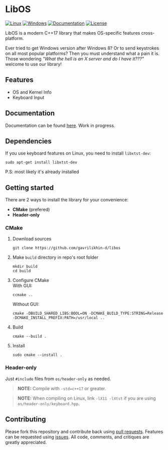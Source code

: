 # LibOS
[![Linux](https://github.com/gavrilikhin-d/libos/actions/workflows/linux.yml/badge.svg)](https://github.com/gavrilikhin-d/libos/actions/workflows/linux.yml)
[![Windows](https://github.com/gavrilikhin-d/libos/actions/workflows/windows.yml/badge.svg)](https://github.com/gavrilikhin-d/libos/actions/workflows/windows.yml)
[![Documentation](https://img.shields.io/badge/docs-online-informational?label=Docs&style=flat&link=https://gavrilikhin-d.github.io/libos/)](https://gavrilikhin-d.github.io/libos/)
[![License](https://img.shields.io/github/license/gavrilikhin-d/libos?label=License)](https://github.com/gavrilikhin-d/libos/blob/master/LICENSE)

LibOS is a modern C++17 library that makes OS-specific features cross-platform.

Ever tried to get Windows version after Windows 8? Or to send keystrokes on all most popular platforms? Then you must understand what a pain it is.
Those wondering *"What the hell is an X server and do I have it???"* welcome to use our library!

## Features

- OS and Kernel Info
- Keyboard Input

## Documentation

Documentation can be found [here](https://gavrilikhin-d.github.io/libos/). Work in progress.

## Dependencies

If you use keyboard features on Linux, you need to install `libxtst-dev`:
```
sudo apt-get install libxtst-dev
```

P.S: most likely it's already installed

## Getting started

There are 2 ways to install the library for your convenience:
- **CMake** (prefered)
- **Header-only**

### CMake

1. Download sources
   ```
   git clone https://github.com/gavrilikhin-d/libos
   ```

2. Make `build` directory in repo's root folder
   ```
   mkdir build
   cd build
   ```

3. Configure CMake <br/>
   With GUI:
   ```
   ccmake ..
   ```
   Without GUI:
   ```
   cmake -DBUILD_SHARED_LIBS:BOOL=ON -DCMAKE_BUILD_TYPE:STRING=Release -DCMAKE_INSTALL_PREFIX:PATH=/usr/local ..
   ```

4. Build
   ```
   cmake --build .
   ```

5. Install
   ```
   sudo cmake --install .
   ```

### Header-only

Just `#include` files from `os/header-only` as needed.

> **NOTE:** Compile with `-std=c++17` or greater.

> **NOTE:** When compiling on Linux, link `-lX11 -lXtst` if you are using `os/header-only/keyboard.hpp`.

## Contributing

Please fork this repository and contribute back using [pull requests](https://github.com/gavrilikhin-d/libos/pulls). Features can be requested using [issues](https://github.com/gavrilikhin-d/libos/issues). All code, comments, and critiques are greatly appreciated.

